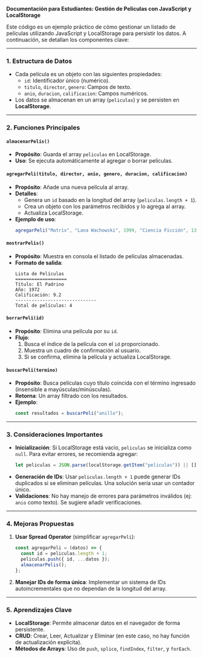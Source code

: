 **Documentación para Estudiantes: Gestión de Películas con JavaScript y LocalStorage**

Este código es un ejemplo práctico de cómo gestionar un listado de películas utilizando JavaScript y LocalStorage para persistir los datos. A continuación, se detallan los componentes clave:

---

### **1. Estructura de Datos**

- Cada película es un objeto con las siguientes propiedades:
  - `id`: Identificador único (numérico).
  - `titulo`, `director`, `genero`: Campos de texto.
  - `anio`, `duracion`, `calificacion`: Campos numéricos.
- Los datos se almacenan en un array (`peliculas`) y se persisten en **LocalStorage**.

---

### **2. Funciones Principales**

#### **`almacenarPelis()`**

- **Propósito**: Guarda el array `peliculas` en LocalStorage.
- **Uso**: Se ejecuta automáticamente al agregar o borrar películas.

#### **`agregarPeli(titulo, director, anio, genero, duracion, calificacion)`**

- **Propósito**: Añade una nueva película al array.
- **Detalles**:
  - Genera un `id` basado en la longitud del array (`peliculas.length + 1`).
  - Crea un objeto con los parámetros recibidos y lo agrega al array.
  - Actualiza LocalStorage.
- **Ejemplo de uso**:
  ```javascript
  agregarPeli("Matrix", "Lana Wachowski", 1999, "Ciencia Ficción", 136, 8.7);
  ```

#### **`mostrarPelis()`**

- **Propósito**: Muestra en consola el listado de películas almacenadas.
- **Formato de salida**:
  ```
  Lista de Películas
  ===================
  Título: El Padrino
  Año: 1972
  Calificación: 9.2
  ------------------------------
  Total de películas: 4
  ```

#### **`borrarPeli(id)`**

- **Propósito**: Elimina una película por su `id`.
- **Flujo**:
  1. Busca el índice de la película con el `id` proporcionado.
  2. Muestra un cuadro de confirmación al usuario.
  3. Si se confirma, elimina la película y actualiza LocalStorage.

#### **`buscarPeli(termino)`**

- **Propósito**: Busca películas cuyo título coincida con el término ingresado (insensible a mayúsculas/minúsculas).
- **Retorna**: Un array filtrado con los resultados.
- **Ejemplo**:
  ```javascript
  const resultados = buscarPeli("anillo");
  ```

---

### **3. Consideraciones Importantes**

- **Inicialización**: Si LocalStorage está vacío, `peliculas` se inicializa como `null`. Para evitar errores, se recomienda agregar:
  ```javascript
  let peliculas = JSON.parse(localStorage.getItem("peliculas")) || [];
  ```
- **Generación de IDs**: Usar `peliculas.length + 1` puede generar IDs duplicados si se eliminan películas. Una solución sería usar un contador único.
- **Validaciones**: No hay manejo de errores para parámetros inválidos (ej: `anio` como texto). Se sugiere añadir verificaciones.

---

### **4. Mejoras Propuestas**

1. **Usar Spread Operator** (simplificar `agregarPeli`):
   ```javascript
   const agregarPeli = (datos) => {
     const id = peliculas.length + 1;
     peliculas.push({ id, ...datos });
     almacenarPelis();
   };
   ```
2. **Manejar IDs de forma única**: Implementar un sistema de IDs autoincrementales que no dependan de la longitud del array.

---

### **5. Aprendizajes Clave**

- **LocalStorage**: Permite almacenar datos en el navegador de forma persistente.
- **CRUD**: Crear, Leer, Actualizar y Eliminar (en este caso, no hay función de actualización explícita).
- **Métodos de Arrays**: Uso de `push`, `splice`, `findIndex`, `filter`, y `forEach`.
